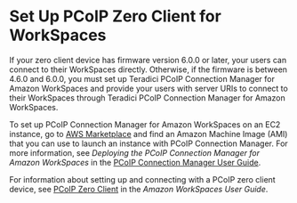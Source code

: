 # Set Up PCoIP Zero Client for WorkSpaces<a name="set-up-pcoip-zero-client"></a>

If your zero client device has firmware version 6\.0\.0 or later, your users can connect to their WorkSpaces directly\. Otherwise, if the firmware is between 4\.6\.0 and 6\.0\.0, you must set up Teradici PCoIP Connection Manager for Amazon WorkSpaces and provide your users with server URIs to connect to their WorkSpaces through Teradici PCoIP Connection Manager for Amazon WorkSpaces\.

To set up PCoIP Connection Manager for Amazon WorkSpaces on an EC2 instance, go to [AWS Marketplace](https://aws.amazon.com/marketplace/pp/B00O9E9JZ0) and find an Amazon Machine Image \(AMI\) that you can use to launch an instance with PCoIP Connection Manager\. For more information, see *Deploying the PCoIP Connection Manager for Amazon WorkSpaces* in the [PCoIP Connection Manager User Guide](http://www.teradici.com/web-help/Connecting_ZC_AWS_HTML5/TER1408002_Connecting_ZC_AWS.htm)\.

For information about setting up and connecting with a PCoIP zero client device, see [PCoIP Zero Client](http://docs.aws.amazon.com/workspaces/latest/userguide/amazon-workspaces-pcoip-zero-client.html) in the *Amazon WorkSpaces User Guide*\.